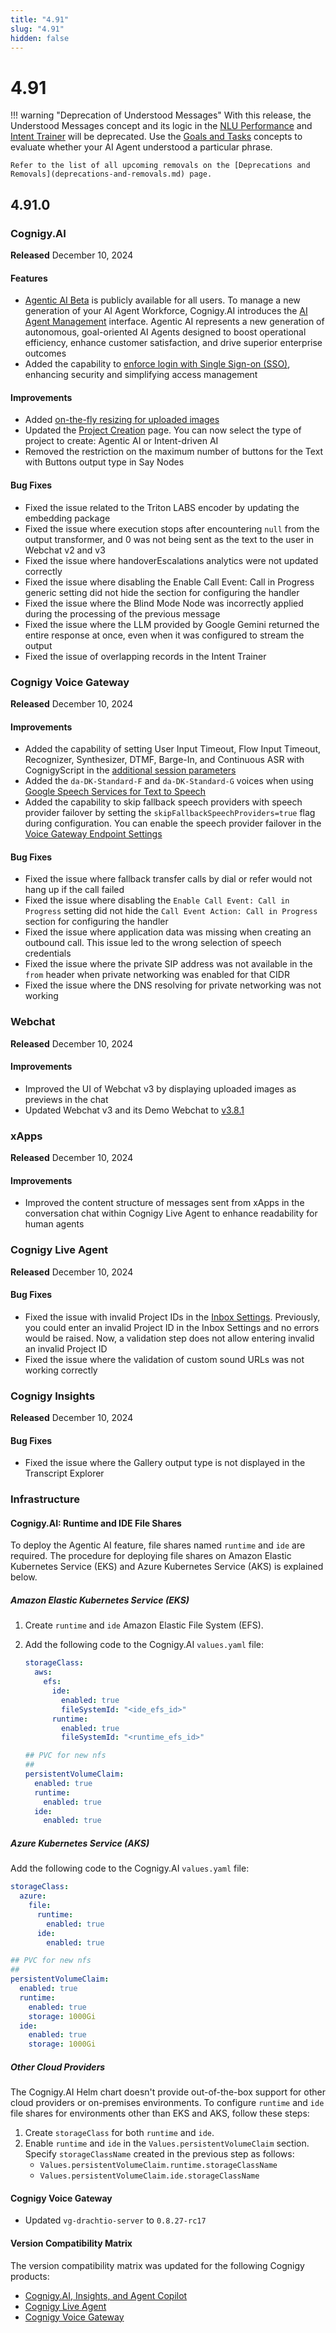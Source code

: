 ```yaml
---
title: "4.91"
slug: "4.91"
hidden: false
---
```


# 4.91

!!! warning "Deprecation of Understood Messages"
    With this release, the Understood Messages concept and its logic in the [NLU Performance](../insights/reports/nlu-performance.md) and [Intent Trainer](../ai/train/intent-trainer.md) will be deprecated. Use the [Goals and Tasks](../ai/analyze/goals-and-tasks/overview.md) concepts to evaluate whether your AI Agent understood a particular phrase.
   
    Refer to the list of all upcoming removals on the [Deprecations and Removals](deprecations-and-removals.md) page.

## 4.91.0

### Cognigy.AI

**Released** December 10, 2024

#### Features

- [Agentic AI Beta](../ai/empower/agentic-ai/overview.md) is publicly available for all users. To manage a new generation of your AI Agent Workforce, Cognigy.AI introduces the [AI Agent Management](../ai/empower/agentic-ai/manage-ai-agents.md) interface. Agentic AI represents a new generation of autonomous, goal-oriented AI Agents designed to boost operational efficiency, enhance customer satisfaction, and drive superior enterprise outcomes
- Added the capability to [enforce login with Single Sign-on (SSO)](../ai/installation/single-sign-on-saml2.md#enforce-login-with-sso), enhancing security and simplifying access management

#### Improvements

- Added [on-the-fly resizing for uploaded images](../ai/deploy/endpoints/file-storage.md#resize-images)
- Updated the [Project Creation](../ai/build/projects.md) page. You can now select the type of project to create: Agentic AI or Intent-driven AI
- Removed the restriction on the maximum number of buttons for the Text with Buttons output type in Say Nodes

#### Bug Fixes

- Fixed the issue related to the Triton LABS encoder by updating the embedding package
- Fixed the issue where execution stops after encountering `null` from the output transformer, and 0 was not being sent as the text to the user in Webchat v2 and v3
- Fixed the issue where handoverEscalations analytics were not updated correctly
- Fixed the issue where disabling the Enable Call Event: Call in Progress generic setting did not hide the section for configuring the handler
- Fixed the issue where the Blind Mode Node was incorrectly applied during the processing of the previous message
- Fixed the issue where the LLM provided by Google Gemini returned the entire response at once, even when it was configured to stream the output
- Fixed the issue of overlapping records in the Intent Trainer

### Cognigy Voice Gateway

**Released** December 10, 2024

#### Improvements

- Added the capability of setting User Input Timeout, Flow Input Timeout, Recognizer, Synthesizer, DTMF, Barge-In, and Continuous ASR with CognigyScript in the [additional session parameters](../ai/build/node-reference/voice/voice-gateway/parameter-details.md)
- Added the `da-DK-Standard-F` and `da-DK-Standard-G` voices when using [Google Speech Services for Text to Speech](../ai/overview/getting-started-with-voice-agent.md)
- Added the capability to skip fallback speech providers with speech provider failover by setting the `skipFallbackSpeechProviders=true` flag during configuration. You can enable the speech provider failover in the [Voice Gateway Endpoint Settings](../ai/deploy/endpoint-reference/voice-gateway.md)

#### Bug Fixes

- Fixed the issue where fallback transfer calls by dial or refer would not hang up if the call failed
- Fixed the issue where disabling the `Enable Call Event: Call in Progress` setting did not hide the `Call Event Action: Call in Progress` section for configuring the handler
- Fixed the issue where application data was missing when creating an outbound call. This issue led to the wrong selection of speech credentials
- Fixed the issue where the private SIP address was not available in the `from` header when private networking was enabled for that CIDR
- Fixed the issue where the DNS resolving for private networking was not working

### Webchat

**Released** December 10, 2024

#### Improvements

- Improved the UI of Webchat v3 by displaying uploaded images as previews in the chat
- Updated Webchat v3 and its Demo Webchat to [v3.8.1](https://github.com/Cognigy/Webchat/releases/tag/v3.8.1)

### xApps

**Released** December 10, 2024

#### Improvements

- Improved the content structure of messages sent from xApps in the conversation chat within Cognigy Live Agent to enhance readability for human agents

### Cognigy Live Agent

**Released** December 10, 2024

#### Bug Fixes

- Fixed the issue with invalid Project IDs in the [Inbox Settings](../live-agent/settings/inboxes.md). Previously, you could enter an invalid Project ID in the Inbox Settings and no errors would be raised. Now, a validation step does not allow entering invalid an invalid Project ID
- Fixed the issue where the validation of custom sound URLs was not working correctly

### Cognigy Insights

**Released** December 10, 2024

#### Bug Fixes

- Fixed the issue where the Gallery output type is not displayed in the Transcript Explorer

### Infrastructure

#### Cognigy.AI: Runtime and IDE File Shares

To deploy the Agentic AI feature, file shares named `runtime` and `ide` are required. The procedure for deploying file shares on Amazon Elastic Kubernetes Service (EKS) and Azure Kubernetes Service (AKS) is explained below.

##### Amazon Elastic Kubernetes Service (EKS)

1. Create `runtime` and `ide` Amazon Elastic File System (EFS).
2. Add the following code to the Cognigy.AI `values.yaml` file:

    ```yaml
    storageClass:
      aws:
        efs:
          ide:
            enabled: true
            fileSystemId: "<ide_efs_id>"
          runtime:
            enabled: true
            fileSystemId: "<runtime_efs_id>"
    
    ## PVC for new nfs
    ##
    persistentVolumeClaim:
      enabled: true
      runtime:
        enabled: true
      ide:
        enabled: true
    ```

##### Azure Kubernetes Service (AKS)

Add the following code to the Cognigy.AI `values.yaml` file:

```yaml
storageClass:
  azure:
    file:
      runtime:
        enabled: true
      ide:
        enabled: true

## PVC for new nfs
##
persistentVolumeClaim:
  enabled: true
  runtime:
    enabled: true
    storage: 1000Gi
  ide:
    enabled: true
    storage: 1000Gi
```

##### Other Cloud Providers

The Cognigy.AI Helm chart doesn't provide out-of-the-box support for other cloud providers or on-premises environments. To configure `runtime` and `ide` file shares for environments other than EKS and AKS, follow these steps:

1. Create `storageClass` for both `runtime` and `ide`.
2. Enable `runtime` and `ide` in the `Values.persistentVolumeClaim` section. Specify `storageClassName` created in the previous step as follows:
    - `Values.persistentVolumeClaim.runtime.storageClassName`
    - `Values.persistentVolumeClaim.ide.storageClassName`
   
#### Cognigy Voice Gateway

- Updated `vg-drachtio-server` to `0.8.27-rc17`

#### Version Compatibility Matrix

The version compatibility matrix was updated for the following Cognigy products:

- [Cognigy.AI, Insights, and Agent Copilot](../ai/installation/version-compatibility-matrix.md)
- [Cognigy Live Agent](../live-agent/installation/deployment/version-compatibility-matrix.md)
- [Cognigy Voice Gateway](../voice-gateway/installation/version-compatibility-matrix.md)
